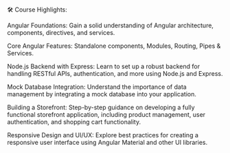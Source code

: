 🛠️ Course Highlights:

Angular Foundations: Gain a solid understanding of Angular architecture, components, directives, and services.

Core Angular Features: Standalone components, Modules, Routing, Pipes & Services.

Node.js Backend with Express: Learn to set up a robust backend for handling RESTful APIs, authentication, and more using Node.js and Express.

Mock Database Integration: Understand the importance of data management by integrating a mock database into your application.

Building a Storefront: Step-by-step guidance on developing a fully functional storefront application, including product management, user authentication, and shopping cart functionality.

Responsive Design and UI/UX: Explore best practices for creating a responsive user interface using Angular Material and other UI libraries.